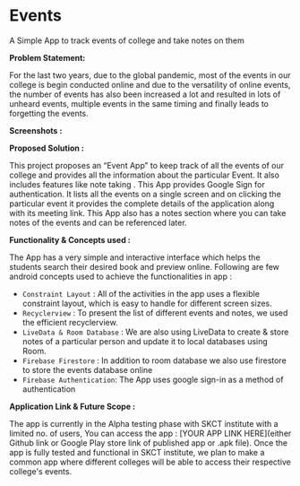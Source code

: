 # Events
A Simple App to track events of college and take notes on them

<b> Problem Statement: </b>

For the last two years, due to the global pandemic, most of the events in our college is begin conducted online and due to the 
versatility of online events, the number of events has also been increased a lot and resulted in lots of unheard events, 
multiple events in the same timing and finally leads to forgetting the events. 

<b> Screenshots : </b>



<b> Proposed Solution : </b>

This project proposes an “Event App” to keep track of all the events of our college and provides all the information about the particular Event.
It also includes features like note taking . This App provides Google Sign for authentication. It lists all the events on a single screen and 
on clicking the particular event it provides the complete details of the application along with its meeting link.
This App also has a notes section where you can take notes of the events and can be referenced later.

<b> Functionality & Concepts used : </b>

The App has a very simple and interactive interface which helps the students search their desired book and preview online. Following are few android concepts used to achieve the functionalities in app :

- `Constraint Layout` : All of the activities in the app uses a flexible constraint layout, which is easy to handle for different screen sizes.
- `Recyclerview` :  To present the list of different events and notes, we used the efficient recyclerview. 
- `LiveData & Room Database` : We are also using LiveData to create & store notes of a particular person and update it to local databases using Room.
- `Firebase Firestore` : In addition to room database we also use firestore to store the events database online
- `Firebase Authentication`: The App uses google sign-in as a method of authentication

<b> Application Link & Future Scope : </b>

The app is currently in the Alpha testing phase with SKCT institute with a limited no. of users,
You can access the app : [YOUR APP LINK HERE](either Github link or Google Play store link of published app or .apk file).
Once the app is fully tested and functional in SKCT institute, we plan to make a common app where different colleges will be able to access their respective college's events.  
